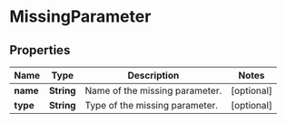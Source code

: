 

# MissingParameter

## Properties

Name | Type | Description | Notes
------------ | ------------- | ------------- | -------------
**name** | **String** | Name of the missing parameter. |  [optional]
**type** | **String** | Type of the missing parameter. |  [optional]



